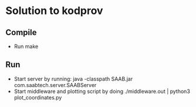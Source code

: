 # Solution to kodprov

## Compile
- Run make 

## Run 
- Start server by running: java -classpath SAAB.jar com.saabtech.server.SAABServer
- Start middleware and plotting script by doing ./middleware.out | python3 plot_coordinates.py
